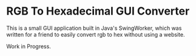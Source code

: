 # RGB To Hexadecimal GUI Converter

This is a small GUI application built in Java's SwingWorker, which was written for a friend to easily convert rgb to hex without using a website.

Work in Progress.